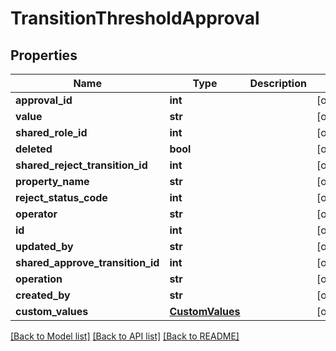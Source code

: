 # TransitionThresholdApproval

## Properties
Name | Type | Description | Notes
------------ | ------------- | ------------- | -------------
**approval_id** | **int** |  | [optional] 
**value** | **str** |  | [optional] 
**shared_role_id** | **int** |  | [optional] 
**deleted** | **bool** |  | [optional] 
**shared_reject_transition_id** | **int** |  | [optional] 
**property_name** | **str** |  | [optional] 
**reject_status_code** | **int** |  | [optional] 
**operator** | **str** |  | [optional] 
**id** | **int** |  | [optional] 
**updated_by** | **str** |  | [optional] 
**shared_approve_transition_id** | **int** |  | [optional] 
**operation** | **str** |  | [optional] 
**created_by** | **str** |  | [optional] 
**custom_values** | [**CustomValues**](CustomValues.md) |  | [optional] 

[[Back to Model list]](../README.md#documentation-for-models) [[Back to API list]](../README.md#documentation-for-api-endpoints) [[Back to README]](../README.md)


